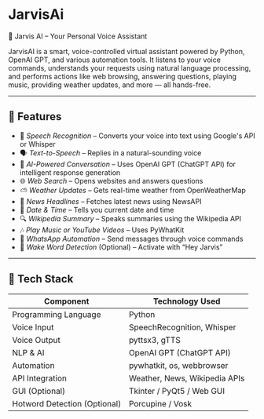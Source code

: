 # JarvisAi
🤖 Jarvis AI – Your Personal Voice Assistant

JarvisAI is a smart, voice-controlled virtual assistant powered by Python, OpenAI GPT, and various automation tools. It listens to your voice commands, understands your requests using natural language processing, and performs actions like web browsing, answering questions, playing music, providing weather updates, and more — all hands-free.

---

## 🚀 Features

- 🎤 *Speech Recognition* – Converts your voice into text using Google's API or Whisper
- 🗣 *Text-to-Speech* – Replies in a natural-sounding voice
- 🤖 *AI-Powered Conversation* – Uses OpenAI GPT (ChatGPT API) for intelligent response generation
- 🌐 *Web Search* – Opens websites and answers questions
- ⛅ *Weather Updates* – Gets real-time weather from OpenWeatherMap
- 📰 *News Headlines* – Fetches latest news using NewsAPI
- 📅 *Date & Time* – Tells you current date and time
- 🔍 *Wikipedia Summary* – Speaks summaries using the Wikipedia API
- 🎶 *Play Music or YouTube Videos* – Uses PyWhatKit
- 💬 *WhatsApp Automation* – Send messages through voice commands
- 🧠 *Wake Word Detection* (Optional) – Activate with “Hey Jarvis”

---

## 🧠 Tech Stack

| Component                | Technology Used                  |
|--------------------------|----------------------------------|
| Programming Language     | Python                           |
| Voice Input              | SpeechRecognition, Whisper       |
| Voice Output             | pyttsx3, gTTS                    |
| NLP & AI                 | OpenAI GPT (ChatGPT API)         |
| Automation               | pywhatkit, os, webbrowser        |
| API Integration          | Weather, News, Wikipedia APIs    |
| GUI (Optional)           | Tkinter / PyQt5 / Web GUI        |
| Hotword Detection (Optional) | Porcupine / Vosk             |
